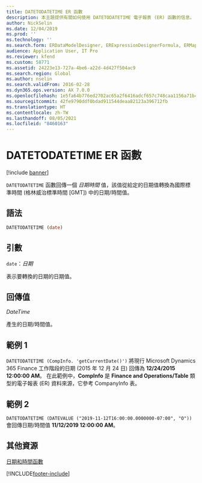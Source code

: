 ```yaml
---
title: DATETODATETIME ER 函數
description: 本主題提供有關如何使用 DATETODATETIME 電子報表 (ER) 函數的信息。
author: NickSelin
ms.date: 12/04/2019
ms.prod: ''
ms.technology: ''
ms.search.form: ERDataModelDesigner, ERExpressionDesignerFormula, ERMappedFormatDesigner, ERModelMappingDesigner
audience: Application User, IT Pro
ms.reviewer: kfend
ms.custom: 58771
ms.assetid: 24223e13-727a-4be6-a22d-4d427f504ac9
ms.search.region: Global
ms.author: nselin
ms.search.validFrom: 2016-02-28
ms.dyn365.ops.version: AX 7.0.0
ms.openlocfilehash: 1e5fa64b776ed2702ac65a2f6416adcf657c748caa1156a71b4c3e99ee188880
ms.sourcegitcommit: 42fe9790ddf0bdad911544deaa82123a396712fb
ms.translationtype: HT
ms.contentlocale: zh-TW
ms.lasthandoff: 08/05/2021
ms.locfileid: "8460163"
---
```

# <a name="datetodatetime-er-function"></a>DATETODATETIME ER 函數

[!include [banner](../includes/banner.md)]

`DATETODATETIME` 函數回傳一個 *日期時間* 值，該值從給定的日期值轉換為國際標準時間 (格林威治標準時間 \[GMT\]) 中的日期/時間值。

## <a name="syntax"></a>語法

```vb
DATETODATETIME (date)
```

## <a name="arguments"></a>引數

`date`：*日期*

表示要轉換的日期的日期值。

## <a name="return-values"></a>回傳值

*DateTime*

產生的日期/時間值。

## <a name="example-1"></a>範例 1

`DATETODATETIME (CompInfo. 'getCurrentDate()')` 將現行 Microsoft Dynamics 365 Finance 工作階段的日期 (2015 年 12 月 24 日) 回傳為 **12/24/2015 12:00:00 AM**。 在此範例中，**CompInfo** 是 **Finance and Operations/Table** 類型的電子報表 (ER) 資料來源，它參考 CompanyInfo 表。

## <a name="example-2"></a>範例 2

`DATETODATETIME (DATEVALUE ("2019-11-12T16:00:00.0000000-07:00", "O"))` 會回傳日期/時間值 **11/12/2019 12:00:00 AM**。

## <a name="additional-resources"></a>其他資源

[日期和時間函數](er-functions-category-datetime.md)


[!INCLUDE[footer-include](../../../includes/footer-banner.md)]